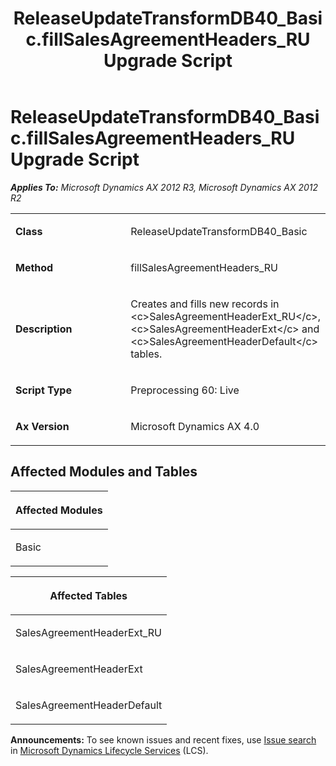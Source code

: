﻿---
title: ReleaseUpdateTransformDB40_Basic.fillSalesAgreementHeaders_RU Upgrade Script
TOCTitle: ReleaseUpdateTransformDB40_Basic.fillSalesAgreementHeaders_RU Upgrade Script
ms:assetid: 3d47bfe9-a497-8ef3-0096-fa0e6bf8ef47
ms:mtpsurl: https://msdn.microsoft.com/en-us/library/JJ718735(v=AX.60)
ms:contentKeyID: 49707780
ms.date: 05/18/2015
mtps_version: v=AX.60
---

# ReleaseUpdateTransformDB40\_Basic.fillSalesAgreementHeaders\_RU Upgrade Script 


_**Applies To:** Microsoft Dynamics AX 2012 R3, Microsoft Dynamics AX 2012 R2_

<table>
<colgroup>
<col style="width: 50%" />
<col style="width: 50%" />
</colgroup>
<tbody>
<tr class="odd">
<td><p><strong>Class</strong></p></td>
<td><p>ReleaseUpdateTransformDB40_Basic</p></td>
</tr>
<tr class="even">
<td><p><strong>Method</strong></p></td>
<td><p>fillSalesAgreementHeaders_RU</p></td>
</tr>
<tr class="odd">
<td><p><strong>Description</strong></p></td>
<td><p>Creates and fills new records in &lt;c&gt;SalesAgreementHeaderExt_RU&lt;/c&gt;, &lt;c&gt;SalesAgreementHeaderExt&lt;/c&gt; and &lt;c&gt;SalesAgreementHeaderDefault&lt;/c&gt; tables.</p></td>
</tr>
<tr class="even">
<td><p><strong>Script Type</strong></p></td>
<td><p>Preprocessing 60: Live</p></td>
</tr>
<tr class="odd">
<td><p><strong>Ax Version</strong></p></td>
<td><p>Microsoft Dynamics AX 4.0</p></td>
</tr>
</tbody>
</table>


## Affected Modules and Tables

<table>
<colgroup>
<col style="width: 100%" />
</colgroup>
<thead>
<tr class="header">
<th><p>Affected Modules</p></th>
</tr>
</thead>
<tbody>
<tr class="odd">
<td><p>Basic</p></td>
</tr>
</tbody>
</table>


<table>
<colgroup>
<col style="width: 100%" />
</colgroup>
<thead>
<tr class="header">
<th><p>Affected Tables</p></th>
</tr>
</thead>
<tbody>
<tr class="odd">
<td><p>SalesAgreementHeaderExt_RU</p></td>
</tr>
<tr class="even">
<td><p>SalesAgreementHeaderExt</p></td>
</tr>
<tr class="odd">
<td><p>SalesAgreementHeaderDefault</p></td>
</tr>
</tbody>
</table>

  
**Announcements:** To see known issues and recent fixes, use [Issue search](http://go.microsoft.com/fwlink/?linkid=389258) in [Microsoft Dynamics Lifecycle Services](http://go.microsoft.com/fwlink/?linkid=306505) (LCS).

